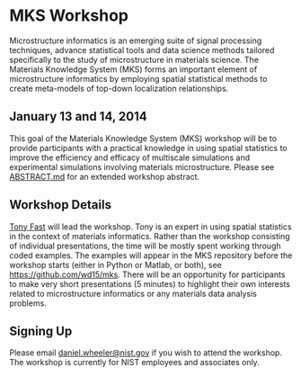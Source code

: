 # MKS Workshop 

Microstructure informatics is an emerging suite of signal processing
techniques, advance statistical tools and data science methods
tailored specifically to the study of microstructure in materials
science. The Materials Knowledge System (MKS) forms an important
element of microstructure informatics by employing spatial statistical
methods to create meta-models of top-down localization relationships.

## January 13 and 14, 2014

This goal of the Materials Knowledge System (MKS) workshop will be to
provide participants with a practical knowledge in using spatial
statistics to improve the efficiency and efficacy of multiscale 
simulations and experimental simulations involving materials
microstructure. Please see [ABSTRACT.md](ABSTRACT.md) for an extended
workshop abstract.

## Workshop Details

[Tony Fast](http://mined.gatech.edu/the-ga-tech-mined-research-group/ga-tech-mined-research-group-tony-fast)
will lead the workshop. Tony is an expert in using spatial statistics
in the context of materials informatics. Rather than the workshop
consisting of individual presentations, the time will be mostly spent
working through coded examples. The examples will appear in the MKS
repository before the workshop starts (either in Python or Matlab, or
both), see https://github.com/wd15/mks.  There will be an opportunity
for participants to make very short presentations (5 minutes) to
highlight their own interests related to microstructure informatics or
any materials data analysis problems.

## Signing Up

Please email daniel.wheeler@nist.gov if you wish to attend the
workshop. The workshop is currently for NIST employees and associates
only.

